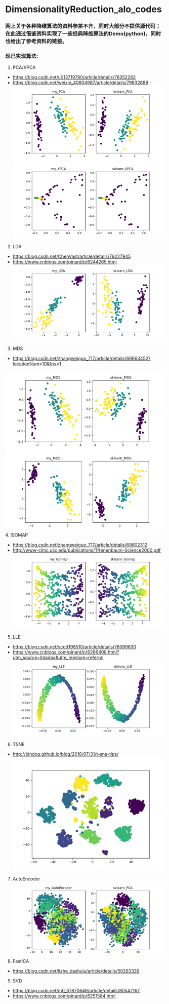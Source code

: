 # DimensionalityReduction_alo_codes

### **网上关于各种降维算法的资料参差不齐，同时大部分不提供源代码；在此通过借鉴资料实现了一些经典降维算法的Demo(python)，同时也给出了参考资料的链接。**

### 现已实现算法:

1. PCA/KPCA

- https://blog.csdn.net/u013719780/article/details/78352262
- https://blog.csdn.net/weixin_40604987/article/details/79632888
![PCA](codes/PCA/PCA.png)
![KPCA](codes/PCA/KPCA.png)
2. LDA
- https://blog.csdn.net/ChenVast/article/details/79227945
- https://www.cnblogs.com/pinard/p/6244265.html
![LDA](codes/LDA/LDA.png)

3. MDS
- https://blog.csdn.net/zhangweiguo_717/article/details/69663452?locationNum=10&fps=1

![MDS](codes/MDS/MDS_1.png)
![Tensor-MDS](codes/MDS/MDS_2.png)
4. ISOMAP
- https://blog.csdn.net/zhangweiguo_717/article/details/69802312
- http://www-clmc.usc.edu/publications/T/tenenbaum-Science2000.pdf
![ISOMAP](codes/ISOMAP/Isomap.png)
5. LLE
- https://blog.csdn.net/scott198510/article/details/76099630
- https://www.cnblogs.com/pinard/p/6266408.html?utm_source=itdadao&utm_medium=referral
![LLE](codes/LLE/LLE.png)
6. TSNE
- http://bindog.github.io/blog/2018/07/31/t-sne-tips/
![TSNE](codes/T-SNE/T-SNE.png)
7. AutoEncoder
![AutoEncoder](codes/AutoEncoder/AutoEncoder.png)
8. FastICA
- https://blog.csdn.net/lizhe_dashuju/article/details/50263339

9. SVD
- https://blog.csdn.net/m0_37870649/article/details/80547167
- https://www.cnblogs.com/pinard/p/6251584.html
